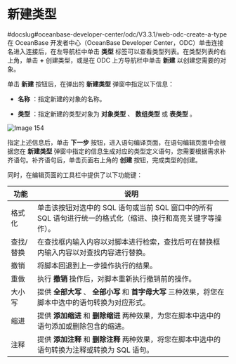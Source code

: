 新建类型 
=========================
#docslug#oceanbase-developer-center/odc/V3.3.1/web-odc-create-a-type
在 OceanBase 开发者中心（OceanBase Developer Center，ODC）单击连接名进入连接后，在左导航栏中单击 **类型** 标签可以查看类型列表。在类型列表的右上角，单击 **+** 创建类型，或是在 ODC 上方导航栏中单击 **新建** 以创建您需要的对象。

单击 **新建** 按钮后，在弹出的 **新建类型** 弹窗中指定以下信息：

* **名称** ：指定新建的对象的名称。

  

* **类型** ：指定新建的类型对象为 **对象类型** 、 **数组类型** 或 **表类型** 。

  




![Image 154](https://help-static-aliyun-doc.aliyuncs.com/assets/img/zh-CN/0950973161/p238432.png)

指定上述信息后，单击 **下一步** 按钮，进入语句编译页面，在语句编辑页面中会根据您在 **新建类型** 弹窗中指定的信息生成对应的类型定义语句，您需要根据需求补齐语句。补齐语句后，单击页面右上角的 **创建** 按钮，完成类型的创建。

同时，在编辑页面的工具栏中提供了以下功能键：


|  功能   |                               说明                               |
|-------|----------------------------------------------------------------|
| 格式化   | 单击该按钮对选中的 SQL 语句或当前 SQL 窗口中的所有 SQL 语句进行统一的格式化（缩进、换行和高亮关键字等操作）。 |
| 查找/替换 | 在查找框内输入内容以对脚本进行检索，查找后可在替换框内输入内容以对查找内容进行替换。                     |
| 撤销    | 将脚本回退到上一步操作执行的结果。                                              |
| 重做    | 执行 **撤销**  操作后，对脚本重新执行撤销前的操作。                                  |
| 大小写   | 提供 **全部大写** 、 **全部小写**  和 **首字母大写**  三种效果，将您在脚本中选中的语句转换为对应形式。  |
| 缩进    | 提供 **添加缩进**  和 **删除缩进**  两种效果，为您在脚本中选中的语句添加或删除包含的缩进。           |
| 注释    | 提供 **添加注释**  和 **删除注释**  两种效果，将您在脚本中选中的语句转换为注释或转换为 SQL 语句。     |


